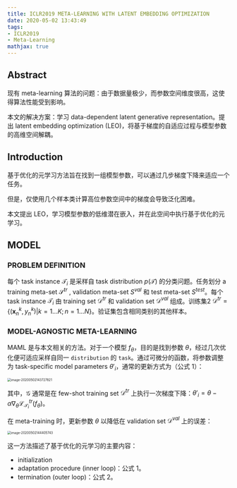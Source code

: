 ```yaml
---
title: ICLR2019 META-LEARNING WITH LATENT EMBEDDING OPTIMIZATION
date: 2020-05-02 13:43:49
tags:
- ICLR2019
- Meta-Learning
mathjax: true
---
```


## Abstract

现有 meta-learning 算法的问题：由于数据量极少，而参数空间维度很高，这使得算法性能受到影响。

本文的解决方案：学习 data-dependent latent generative representation。提出 latent embedding optimization (LEO)，将基于梯度的自适应过程与模型参数的高维空间解耦。

## Introduction

基于优化的元学习方法旨在找到一组模型参数，可以通过几步梯度下降来适应一个任务。

但是，仅使用几个样本类计算高位参数空间中的梯度会导致泛化困难。

本文提出 LEO，学习模型参数的低维潜在嵌入，并在此空间中执行基于优化的元学习。

## MODEL

### PROBLEM DEFINITION

每个 task instance $\mathcal T_i$ 是采样自  task distribution $p(\mathcal T)$ 的分类问题。任务划分 a training meta-set $\mathcal S^{tr}$ , validation meta-set $S^{val}$ 和 test meta-set $S^{test}$。每个 task instance $\mathcal T_i$ 由 training set $\mathcal D^{tr}$ 和 validation set $\mathcal D^{val}$ 组成。训练集2 $\mathcal D^{tr} = \{(\mathbf x^k_n, y^k_n)|k=1...K;n=1...N\}$。验证集包含相同类别的其他样本。

### MODEL-AGNOSTIC META-LEARNING

MAML 是与本文相关的方法。对于一个模型 $f_\theta$，目的是找到参数 $\theta$，经过几次优化便可适应采样自同一 `distribution` 的 `task`。通过可微分的函数，将参数调整为  task-specific model parameters $θ'_i$，通常的更新方式为（公式 1）：

<img src="https://i.loli.net/2020/05/02/MJaUvfgWGdsZmjN.png" alt="image-20200502143727821" style="zoom:50%;" />

其中，$\mathcal G$ 通常是在 few-shot training set $\mathcal D^{tr}$ 上执行一次梯度下降：$\theta'_i=\theta-\alpha \nabla_\theta\mathcal L^{tr}_{\mathcal T_i}(f_\theta)$。

在 meta-training 时，更新参数 $\theta$ 以降低在 validation set $\mathcal D^{val}$ 上的误差：

<img src="https://i.loli.net/2020/05/02/uYzHdO5qWR98c4A.png" alt="image-20200502144405743" style="zoom:50%;" />

这一方法描述了基于优化的元学习的主要内容：

- initialization
- adaptation procedure (inner loop)：公式 1。
- termination (outer loop)：公式 2。